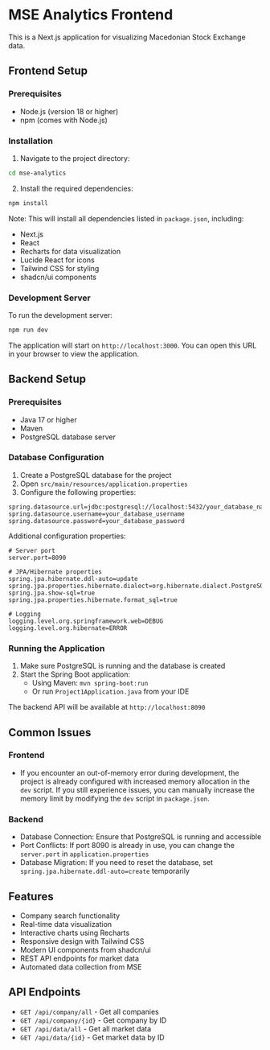 # MSE Analytics Frontend

This is a Next.js application for visualizing Macedonian Stock Exchange data.

## Frontend Setup

### Prerequisites

- Node.js (version 18 or higher)
- npm (comes with Node.js)

### Installation

1. Navigate to the project directory:
```bash
cd mse-analytics
```

2. Install the required dependencies:
```bash
npm install
```

Note: This will install all dependencies listed in `package.json`, including:
- Next.js
- React
- Recharts for data visualization
- Lucide React for icons
- Tailwind CSS for styling
- shadcn/ui components

### Development Server

To run the development server:
```bash
npm run dev
```

The application will start on `http://localhost:3000`. You can open this URL in your browser to view the application.

## Backend Setup

### Prerequisites

- Java 17 or higher
- Maven
- PostgreSQL database server

### Database Configuration

1. Create a PostgreSQL database for the project
2. Open `src/main/resources/application.properties`
3. Configure the following properties:

```properties
spring.datasource.url=jdbc:postgresql://localhost:5432/your_database_name
spring.datasource.username=your_database_username
spring.datasource.password=your_database_password
```

Additional configuration properties:
```properties
# Server port
server.port=8090

# JPA/Hibernate properties
spring.jpa.hibernate.ddl-auto=update
spring.jpa.properties.hibernate.dialect=org.hibernate.dialect.PostgreSQLDialect
spring.jpa.show-sql=true
spring.jpa.properties.hibernate.format_sql=true

# Logging
logging.level.org.springframework.web=DEBUG
logging.level.org.hibernate=ERROR
```

### Running the Application

1. Make sure PostgreSQL is running and the database is created
2. Start the Spring Boot application:
   - Using Maven: `mvn spring-boot:run`
   - Or run `Project1Application.java` from your IDE

The backend API will be available at `http://localhost:8090`

## Common Issues

### Frontend
- If you encounter an out-of-memory error during development, the project is already configured with increased memory allocation in the `dev` script. If you still experience issues, you can manually increase the memory limit by modifying the `dev` script in `package.json`.

### Backend
- Database Connection: Ensure that PostgreSQL is running and accessible
- Port Conflicts: If port 8090 is already in use, you can change the `server.port` in `application.properties`
- Database Migration: If you need to reset the database, set `spring.jpa.hibernate.ddl-auto=create` temporarily

## Features

- Company search functionality
- Real-time data visualization
- Interactive charts using Recharts
- Responsive design with Tailwind CSS
- Modern UI components from shadcn/ui
- REST API endpoints for market data
- Automated data collection from MSE

## API Endpoints

- `GET /api/company/all` - Get all companies
- `GET /api/company/{id}` - Get company by ID
- `GET /api/data/all` - Get all market data
- `GET /api/data/{id}` - Get market data by ID
